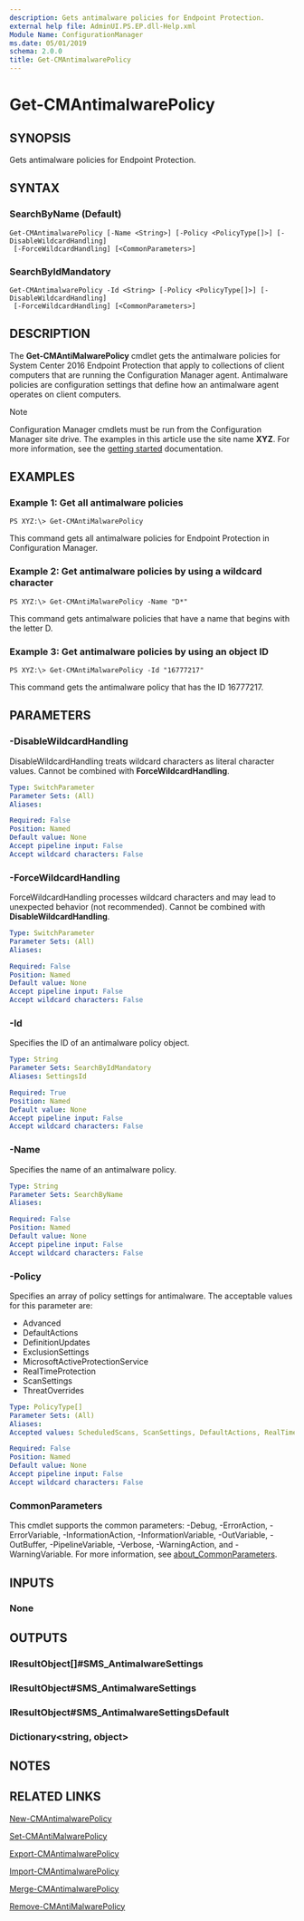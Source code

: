 ```yaml
---
description: Gets antimalware policies for Endpoint Protection.
external help file: AdminUI.PS.EP.dll-Help.xml
Module Name: ConfigurationManager
ms.date: 05/01/2019
schema: 2.0.0
title: Get-CMAntimalwarePolicy
---
```


# Get-CMAntimalwarePolicy

## SYNOPSIS
Gets antimalware policies for Endpoint Protection.

## SYNTAX

### SearchByName (Default)
```
Get-CMAntimalwarePolicy [-Name <String>] [-Policy <PolicyType[]>] [-DisableWildcardHandling]
 [-ForceWildcardHandling] [<CommonParameters>]
```

### SearchByIdMandatory
```
Get-CMAntimalwarePolicy -Id <String> [-Policy <PolicyType[]>] [-DisableWildcardHandling]
 [-ForceWildcardHandling] [<CommonParameters>]
```

## DESCRIPTION
The **Get-CMAntiMalwarePolicy** cmdlet gets the antimalware policies for System Center 2016 Endpoint Protection that apply to collections of client computers that are running the Configuration Manager agent.
Antimalware policies are configuration settings that define how an antimalware agent operates on client computers.

> [!NOTE]
> Configuration Manager cmdlets must be run from the Configuration Manager site drive.
> The examples in this article use the site name **XYZ**. For more information, see the
> [getting started](/powershell/sccm/overview) documentation.

## EXAMPLES

### Example 1: Get all antimalware policies
```
PS XYZ:\> Get-CMAntiMalwarePolicy
```

This command gets all antimalware policies for Endpoint Protection in Configuration Manager.

### Example 2: Get antimalware policies by using a wildcard character
```
PS XYZ:\> Get-CMAntiMalwarePolicy -Name "D*"
```

This command gets antimalware policies that have a name that begins with the letter D.

### Example 3: Get antimalware policies by using an object ID
```
PS XYZ:\> Get-CMAntiMalwarePolicy -Id "16777217"
```

This command gets the antimalware policy that has the ID 16777217.

## PARAMETERS

### -DisableWildcardHandling
DisableWildcardHandling treats wildcard characters as literal character values. Cannot be combined with **ForceWildcardHandling**.

```yaml
Type: SwitchParameter
Parameter Sets: (All)
Aliases:

Required: False
Position: Named
Default value: None
Accept pipeline input: False
Accept wildcard characters: False
```

### -ForceWildcardHandling
ForceWildcardHandling processes wildcard characters and may lead to unexpected behavior (not recommended). Cannot be combined with **DisableWildcardHandling**.

```yaml
Type: SwitchParameter
Parameter Sets: (All)
Aliases:

Required: False
Position: Named
Default value: None
Accept pipeline input: False
Accept wildcard characters: False
```

### -Id
Specifies the ID of an antimalware policy object.

```yaml
Type: String
Parameter Sets: SearchByIdMandatory
Aliases: SettingsId

Required: True
Position: Named
Default value: None
Accept pipeline input: False
Accept wildcard characters: False
```

### -Name
Specifies the name of an antimalware policy.

```yaml
Type: String
Parameter Sets: SearchByName
Aliases:

Required: False
Position: Named
Default value: None
Accept pipeline input: False
Accept wildcard characters: False
```

### -Policy
Specifies an array of policy settings for antimalware.
The acceptable values for this parameter are:

- Advanced
- DefaultActions
- DefinitionUpdates
- ExclusionSettings
- MicrosoftActiveProtectionService
- RealTimeProtection
- ScanSettings
- ThreatOverrides

```yaml
Type: PolicyType[]
Parameter Sets: (All)
Aliases:
Accepted values: ScheduledScans, ScanSettings, DefaultActions, RealTimeProtection, ExclusionSettings, Advanced, ThreatOverrides, MicrosoftActiveProtectionService, DefinitionUpdates

Required: False
Position: Named
Default value: None
Accept pipeline input: False
Accept wildcard characters: False
```

### CommonParameters
This cmdlet supports the common parameters: -Debug, -ErrorAction, -ErrorVariable, -InformationAction, -InformationVariable, -OutVariable, -OutBuffer, -PipelineVariable, -Verbose, -WarningAction, and -WarningVariable. For more information, see [about_CommonParameters](http://go.microsoft.com/fwlink/?LinkID=113216).

## INPUTS

### None

## OUTPUTS

### IResultObject[]#SMS_AntimalwareSettings

### IResultObject#SMS_AntimalwareSettings

### IResultObject#SMS_AntimalwareSettingsDefault

### Dictionary<string, object>

## NOTES

## RELATED LINKS

[New-CMAntimalwarePolicy](New-CMAntimalwarePolicy.md)

[Set-CMAntiMalwarePolicy](Set-CMAntiMalwarePolicy.md)

[Export-CMAntimalwarePolicy](Export-CMAntimalwarePolicy.md)

[Import-CMAntimalwarePolicy](Import-CMAntimalwarePolicy.md)

[Merge-CMAntimalwarePolicy](Merge-CMAntimalwarePolicy.md)

[Remove-CMAntiMalwarePolicy](Remove-CMAntiMalwarePolicy.md)
